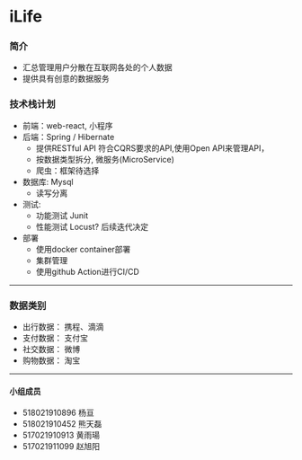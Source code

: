 # iLife

### 简介
- 汇总管理用户分散在互联网各处的个人数据
- 提供具有创意的数据服务

### 技术栈计划
- 前端：web-react, 小程序
- 后端：Spring / Hibernate 
  - 提供RESTful API 符合CQRS要求的API,使用Open API来管理API， 
  - 按数据类型拆分, 微服务(MicroService)
  - 爬虫：框架待选择
- 数据库: Mysql 
  - 读写分离
- 测试: 
  - 功能测试 Junit
  - 性能测试 Locust?  后续迭代决定
- 部署
  - 使用docker container部署
  - 集群管理
  - 使用github Action进行CI/CD

---
### 数据类别
- 出行数据： 携程、滴滴
- 支付数据： 支付宝
- 社交数据： 微博
- 购物数据： 淘宝

---
#### 小组成员
- 518021910896 杨亘
- 518021910452 熊天磊
- 517021910913 黄雨瑒
- 517021911099 赵旭阳

